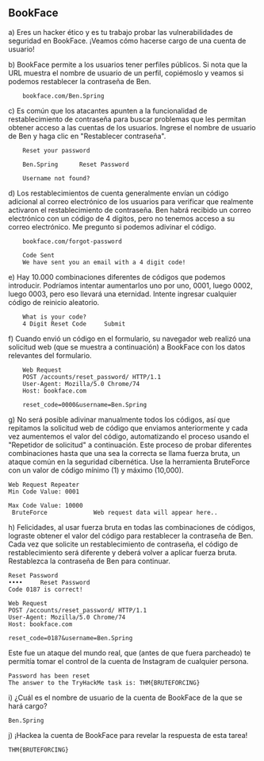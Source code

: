 ## BookFace


a) Eres un hacker ético y es tu trabajo probar las vulnerabilidades de seguridad en BookFace. ¡Veamos cómo hacerse 
cargo de una cuenta de usuario!


b) BookFace permite a los usuarios tener perfiles públicos. Si nota que la URL muestra el nombre de usuario de un 
perfil, copiémoslo y veamos si podemos restablecer la contraseña de Ben.

        bookface.com/Ben.Spring

c) Es común que los atacantes apunten a la funcionalidad de restablecimiento de contraseña para buscar problemas que 
les permitan obtener acceso a las cuentas de los usuarios.
Ingrese el nombre de usuario de Ben y haga clic en "Restablecer contraseña".

        Reset your password
    
        Ben.Spring      Reset Password
        
        Username not found?

d) Los restablecimientos de cuenta generalmente envían un código adicional al correo electrónico de los usuarios para 
verificar que realmente activaron el restablecimiento de contraseña.
Ben habrá recibido un correo electrónico con un código de 4 dígitos, pero no tenemos acceso a su correo electrónico. Me
pregunto si podemos adivinar el código.

        bookface.com/forgot-password
        
        Code Sent
        We have sent you an email with a 4 digit code!

e) Hay 10.000 combinaciones diferentes de códigos que podemos introducir. Podríamos intentar aumentarlos uno por uno, 
0001, luego 0002, luego 0003, pero eso llevará una eternidad.
Intente ingresar cualquier código de reinicio aleatorio.

        What is your code?
        4 Digit Reset Code     Submit

f) Cuando envió un código en el formulario, su navegador web realizó una solicitud web (que se muestra a continuación) 
a BookFace con los datos relevantes del formulario.

        Web Request
        POST /accounts/reset_password/ HTTP/1.1
        User-Agent: Mozilla/5.0 Chrome/74
        Host: bookface.com
        
        reset_code=0000&username=Ben.Spring

g) No será posible adivinar manualmente todos los códigos, así que repitamos la solicitud web de código que enviamos 
anteriormente y cada vez aumentemos el valor del código, automatizando el proceso usando el "Repetidor de solicitud" a 
continuación.
Este proceso de probar diferentes combinaciones hasta que una sea la correcta se llama fuerza bruta, un ataque común en 
la seguridad cibernética.
Use la herramienta BruteForce con un valor de código mínimo (1) y máximo (10,000).

    Web Request Repeater
    Min Code Value: 0001
     
    Max Code Value: 10000
     BruteForce             Web request data will appear here..

h) Felicidades, al usar fuerza bruta en todas las combinaciones de códigos, lograste obtener el valor del código para 
restablecer la contraseña de Ben.
Cada vez que solicite un restablecimiento de contraseña, el código de restablecimiento será diferente y deberá volver a 
aplicar fuerza bruta.
Restablezca la contraseña de Ben para continuar.

    Reset Password
    ••••     Reset Password
    Code 0187 is correct!
    
    Web Request
    POST /accounts/reset_password/ HTTP/1.1
    User-Agent: Mozilla/5.0 Chrome/74
    Host: bookface.com
    
    reset_code=0187&username=Ben.Spring

Este fue un ataque del mundo real, que (antes de que fuera parcheado) te permitía tomar el control de la cuenta de 
Instagram de cualquier persona. 

    Password has been reset
    The answer to the TryHackMe task is: THM{BRUTEFORCING}

i)  ¿Cuál es el nombre de usuario de la cuenta de BookFace de la que se hará cargo?

    Ben.Spring

j) ¡Hackea la cuenta de BookFace para revelar la respuesta de esta tarea!

    THM{BRUTEFORCING}
